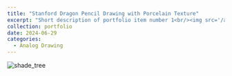 ```yaml
---
title: "Stanford Dragon Pencil Drawing with Porcelain Texture"
excerpt: "Short description of portfolio item number 1<br/><img src='/artworks/shade_tree.jpg'>"
collection: portfolio
date: 2024-06-29
categories: 
  - Analog Drawing
---
```


![shade_tree](/artworks/stanford_dragon.jpg)